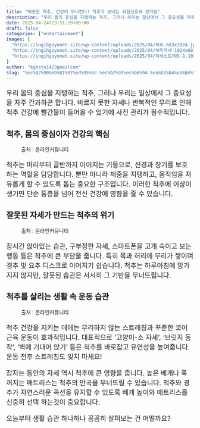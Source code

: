 ```yaml
---
title: "삐끗한 척추, 건강이 무너진다! 척추가 보내는 위험신호와 관리법"
description: "우리 몸의 중심을 지탱하는 척추, 그러나 우리는 일상에서 그 중요성을 자주 간과하곤 합니다. 바르지 못한 자세나 반복적인 무리로 인해 척추 건강에 빨간불이 들어올 수 있기에 사전 관리가 필수적입니다."
date: 2025-04-24T23:51:19+09:00
draft: false
categories: ["entertainment"]
images: [
  "https://ingihgoyonet.site/wp-content/uploads/2025/04/허리-683x1024.jpg"
  "https://ingihgoyonet.site/wp-content/uploads/2025/04/허리자세-1024x683.jpg"
  "https://ingihgoyonet.site/wp-content/uploads/2025/04/자세스트레칭-1-1024x683.png"
]
author: "kgkstn1423gmailcom"
slug: "%ec%82%90%eb%81%97%ed%95%9c-%ec%b2%99%ec%b6%94-%ea%b1%b4%ea%b0%95%ec%9d%b4-%eb%ac%b4%eb%84%88%ec%a7%84%eb%8b%a4-%ec%b2%99%ec%b6%94%ea%b0%80-%eb%b3%b4%eb%82%b4%eb%8a%94-%ec%9c%84%ed%97%98%ec%8b%a0"
---
```


<p style="font-size:18px">우리 몸의 중심을 지탱하는 척추, 그러나 우리는 일상에서 그 중요성을 자주 간과하곤 합니다. 바르지 못한 자세나 반복적인 무리로 인해 척추 건강에 빨간불이 들어올 수 있기에 사전 관리가 필수적입니다.</p> <h2 >척추, 몸의 중심이자 건강의 핵심</h2> <figure ><img src="https://ingihgoyonet.site/wp-content/uploads/2025/04/허리-683x1024.jpg" alt="" style="aspect-ratio:16/9;object-fit:cover"/><figcaption >출처 : 온라인커뮤니티</figcaption></figure> <p style="font-size:18px">척추는 머리부터 골반까지 이어지는 기둥으로, 신경과 장기를 보호하는 역할을 담당합니다. 뿐만 아니라 체중을 지탱하고, 움직임을 자유롭게 할 수 있도록 돕는 중요한 구조입니다. 이러한 척추에 이상이 생기면 단순 통증을 넘어 전신 건강에 영향을 줄 수 있습니다.</p> <h2 >잘못된 자세가 만드는 척추의 위기</h2> <figure ><img src="https://ingihgoyonet.site/wp-content/uploads/2025/04/허리자세-1024x683.jpg" alt="" /><figcaption >출처 : 온라인커뮤니티</figcaption></figure> <p style="font-size:18px">장시간 앉아있는 습관, 구부정한 자세, 스마트폰을 고개 숙이고 보는 행동 등은 척추에 큰 부담을 줍니다. 특히 목과 허리에 무리가 쌓이며 경추 및 요추 디스크로 이어지기 쉽습니다. 척추는 하루아침에 망가지지 않지만, 잘못된 습관은 서서히 그 기반을 무너뜨립니다.</p> <h2 >척추를 살리는 생활 속 운동 습관</h2> <figure ><img src="https://ingihgoyonet.site/wp-content/uploads/2025/04/자세스트레칭-1-1024x683.png" alt="" style="aspect-ratio:16/9;object-fit:cover"/><figcaption >출처 : 온라인커뮤니티</figcaption></figure> <p style="font-size:18px">척추 건강을 지키는 데에는 무리하지 않는 스트레칭과 꾸준한 코어 근육 운동이 효과적입니다. 대표적으로 ‘고양이-소 자세’, ‘브릿지 동작’, ‘벽에 기대어 앉기’ 등은 척추를 바로잡고 유연성을 높여줍니다. 운동 전후 스트레칭도 잊지 마세요!</p> <p style="font-size:18px">잠자는 동안의 자세 역시 척추에 큰 영향을 줍니다. 높은 베개나 푹 꺼지는 매트리스는 척추의 만곡을 무너뜨릴 수 있습니다. 척추와 경추가 자연스러운 곡선을 유지할 수 있도록 베개 높이와 매트리스를 신중히 선택 하는것이 중요합니다.</p> <p style="font-size:18px">오늘부터 생활 습관 하나하나 꼼꼼히 살펴보는 건 어떨까요?</p>
